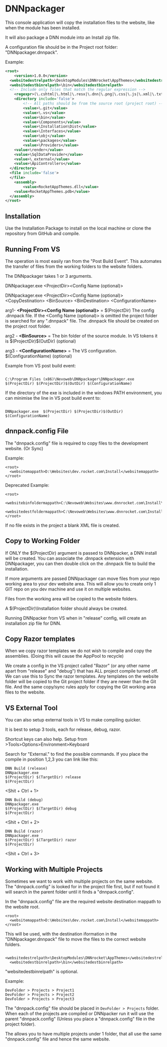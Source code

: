 # DNNpackager

This console application will copy the installation files to the website, like when the module has been installed.  

It will also package a DNN module into an Install zip file.

A configuration file should be in the Project root folder: "DNNpackager.dnnpack".

Example:
```xml
<root>
	<version>1.0.0</version>
  <websitedestrelpath>\DesktopModules\DNNrocket\AppThemes</websitedestrelpath>
  <websitedestbinrelpath>\bin</websitedestbinrelpath>
  <!-- Include only files that match the regular expression -->
	<regexpr>(\.cshtml|\.html|\.resx|\.dnn|\.png|\.css|\.js|\.xml|\.txt|\.md|\.aspx|\.ascx|\.ashx)$</regexpr>
	<directory include='false'>
		<!-- All paths should be from the source root (project root) -->
		<value>\.git</value>
		<value>\.vs</value>
		<value>\bin</value>
		<value>\Components</value>
		<value>\Installation\Dist</value>
		<value>\Interfaces</value>
		<value>\obj</value>
		<value>\packages</value>
		<value>\Providers</value>
    <value>\render</value>
    <value>\SqlDataProvider</value>
    <value>\_external</value>
    <value>\ApiControllers</value>    
  </directory>
  <file include='false'>
  </file>
	<assembly>
		<value>RocketAppThemes.dll</value>
    <value>RocketAppThemes.pdb</value>
  </assembly>
</root>
```

Installation
------------

Use the Installation Package to install on the local machine or clone the repository from GitHub and compile.

Running From VS
-----------------

The operation is most easily ran from the "Post Build Event".  This automates the transfer of files from the working folders to the website folders.

The DNNpackager takes 1 or 3 arguments.  

DNNpackager.exe \<ProjectDir\>\<Config Name (optional)\>

DNNpackager.exe \<ProjectDir\>\<Config Name (optional)\> \<CopyDestination\> \<BinSource\> \<BinDestination\> \<ConfigurationName\>

arg1- **\<ProjectDir\>\<Config Name (optional)\>** = \$(ProjectDir)  The config .dnnpack file.  If the \<Config Name (optional)\> is omitted the project folder is searched for any ".dnnpack" file.  The .dnnpack file should be created on the project root folder.

arg2 - **\<BinSource\>** = The bin folder of the source module.  In VS tokens it is \$(ProjectDir)\$(OutDir) (optional)

arg3 - **\<ConfigurationName\>** = The VS configuration. \$(ConfigurationName) (optional)

Example from VS post build event:
```

C:\Program Files (x86)\Nevoweb\DNNpackager\DNNpackager.exe  $(ProjectDir) $(ProjectDir)$(OutDir) $(ConfigurationName)

```

If the directory of the exe is included in the windows PATH environment, you can minimise the line in VS post build event to:
```

DNNpackager.exe  $(ProjectDir) $(ProjectDir)$(OutDir) $(ConfigurationName)

```


dnnpack.config File
---------------

The "dnnpack.config" file is required to copy files to the development website.  (Or Sync)

Example:
```
<root>
  <websitemappath>D:\Websites\dev.rocket.com\Install</websitemappath>
</root>
```
Deprecated Example:
```
<root>
  <websitebinfoldermappath>C:\Nevoweb\Websites\www.dnnrocket.com\Install\bin</websitebinfoldermappath>
  <websitedestfoldermappath>C:\Nevoweb\Websites\www.dnnrocket.com\Install\DesktopModules\DNNrocketModules\RE_CartPriceShipping</websitedestfoldermappath>
</root>
```

If no file exists in the project a blank XML file is created.


Copy to Working Folder
----------------------

If ONLY the $(ProjectDir) argument is passed to DNNpacker, a DNN install will be created.  You can associate the .dnnpack extension with DNNpackager, you can then double click on the .dnnpack file to build the installation.

If more arguments are passed DNNpackager can move files from your repo working area to your dev website area. This will allow you to create only 1 GIT repo on you dev machine and use it on multiple websites.

Files from the working area will be copied to the website folders.

A $(ProjectDir)\Installation folder should always be created. 

Running DNNpacker from VS when in "release" config, will create an installation zip file for DNN.

Copy Razor templates
--------------------

When we copy razor templates we do not wish to compile and copy the assemblies.  (Doing this will cause the AppPool to recycle)

We create a config in the VS project called "Razor" (or any other name apart from "release" and "debug") that has ALL project compile turned off.  We can use this to Sync the razor templates.  Any templates on the website folder will be copied to the Git project folder if they are newer than the Git file. And the same copy/sync rules apply for copying the Git working area files to the website.


VS External Tool
----------------
You can also setup external tools in VS to make compiling quicker.

It is best to setup 3 tools, each for release, debug, razor.

Shortcut keys can also help.  Setup from >Tools>Options>Environment>Keyboard

Search for "External." to find the possible commands.  If you place the compile in position 1,2,3 you can link like this:

```
DNN Build (release)
DNNpackager.exe
$(ProjectDir) $(TargetDir) release
$(ProjectDir)
```
\<Shit + Ctrl + 1\>  

```
DNN Build (debug)
DNNpackager.exe
$(ProjectDir) $(TargetDir) debug
$(ProjectDir)
```
\<Shit + Ctrl + 2\>  

```
DNN Build (razor)
DNNpackager.exe
$(ProjectDir) $(TargetDir) razor
$(ProjectDir)
```
\<Shit + Ctrl + 3\>  


Working with Multiple Projects
------------------------------
Sometimes we want to work with multiple projects on the same website.  The "dnnpack.config" is looked for in the project file first, but if not found it will search in the parent folder until it finds a "dnnpack.config".

In the "dnnpack.config" file are the required website destination mappath to the website root.

```
<root>
  <websitemappath>D:\Websites\dev.rocket.com\Install</websitemappath>
</root>
```
This will be used, with the destination iformation in the "DNNpackager.dnnpack" file to move the files to the correct website folders.
```
  <websitedestrelpath>\DesktopModules\DNNrocket\AppThemes</websitedestrelpath>
  <websitedestbinrelpath>\bin</websitedestbinrelpath>
```
"websitedestbinrelpath" is optional.

Example:
```
DevFolder > Projects > Project1
DevFolder > Projects > Project2
DevFolder > Projects > Project3
```

The "dnnpack.config" file should be placed in ```DevFolder > Projects``` folder.  When each of the projects are compiled or DNNpacker run it will use the parent "dnnpack.config" (Unless you place a "dnnpack.config" file in the project folder).

The allows you to have multiple projects under 1 folder, that all use the same "dnnpack.config" file and hence the same website.




